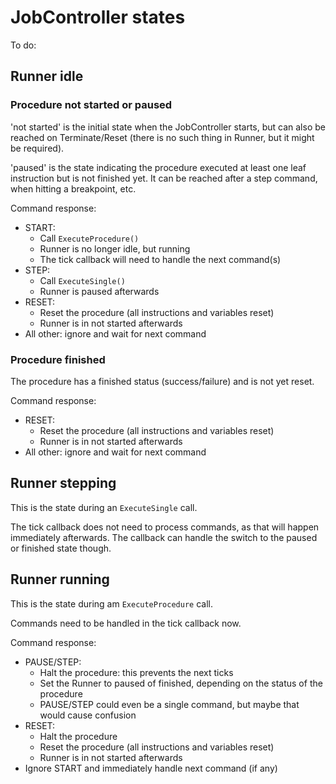# JobController states

To do:

## Runner idle

### Procedure not started or paused

'not started' is the initial state when the JobController starts, but can also be reached on Terminate/Reset (there is no such thing in Runner, but it might be required).

'paused' is the state indicating the procedure executed at least one leaf instruction but is not finished yet. It can be reached after a step command, when hitting a breakpoint, etc.

Command response:

* START:
  * Call `ExecuteProcedure()`
  * Runner is no longer idle, but running
  * The tick callback will need to handle the next command(s)
* STEP:
  * Call `ExecuteSingle()`
  * Runner is paused afterwards
* RESET:
  * Reset the procedure (all instructions and variables reset)
  * Runner is in not started afterwards
* All other: ignore and wait for next command

### Procedure finished

The procedure has a finished status (success/failure) and is not yet reset.

Command response:

* RESET:
  * Reset the procedure (all instructions and variables reset)
  * Runner is in not started afterwards
* All other: ignore and wait for next command

## Runner stepping

This is the state during an `ExecuteSingle` call.

The tick callback does not need to process commands, as that will happen immediately afterwards. The callback can handle the switch to the paused or finished state though.

## Runner running

This is the state during am `ExecuteProcedure` call.

Commands need to be handled in the tick callback now.

Command response:

* PAUSE/STEP:
  * Halt the procedure: this prevents the next ticks
  * Set the Runner to paused of finished, depending on the status of the procedure
  * PAUSE/STEP could even be a single command, but maybe that would cause confusion
* RESET:
  * Halt the procedure
  * Reset the procedure (all instructions and variables reset)
  * Runner is in not started afterwards
* Ignore START and immediately handle next command (if any)
